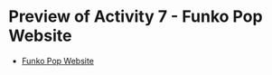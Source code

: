 <h1>Preview of Activity 7 - Funko Pop Website</h1>
  <ul>
    <li><a href="https://htmlpreview.github.io/?https://github.com/JansonSiy/batch8-activities/blob/main/frontend-projects/funkopop-website-frontend-activity-7/funko-pop-website.html">Funko Pop Website</a></li>
  </ul